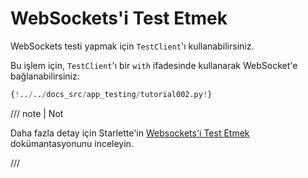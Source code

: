 # WebSockets'i Test Etmek

WebSockets testi yapmak için `TestClient`'ı kullanabilirsiniz.

Bu işlem için, `TestClient`'ı bir `with` ifadesinde kullanarak WebSocket'e bağlanabilirsiniz:

```Python hl_lines="27-31"
{!../../docs_src/app_testing/tutorial002.py!}
```

/// note | Not

Daha fazla detay için Starlette'in <a href="https://www.starlette.io/staticfiles/" class="external-link" target="_blank">Websockets'i Test Etmek</a> dokümantasyonunu inceleyin.

///
